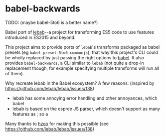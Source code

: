 # babel-backwards

TODO: (maybe babel-5to6 is a better name?)

Babel port of [lebab](https://github.com/lebab/lebab)--a project for
transforming ES5 code to use features introduced in ES2015 and beyond.

This project aims to provide ports of `lebab`'s transforms packaged as
babel presets (eg `babel-preset-5to6-commonjs`); that way this
project's CLI could be wholly replaced by just passing the right
options to [babel](https://babeljs.io/docs/usage/cli/). It also
provides `babel-backwards`, a CLI similar to `lebab` (not quite a
drop-in replacement though, for example specifying multiple transforms
will run all of them).

Why recreate lebab in the Babel ecosystem? A few reasons: (inspired by
https://github.com/lebab/lebab/issues/138)

 - lebab has some annoying error handling and other annoyances, which babel
 - lebab is based on the espree JS parser, which doesn't support as
   many features as ; so a

Many thanks to [hzoo](https://github.com/hzoo) for making this
possible (see https://github.com/lebab/lebab/issues/138)
